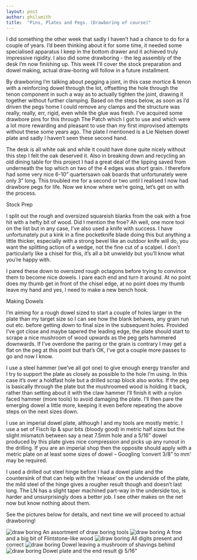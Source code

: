 ```yaml
---
layout: post
author: philsmith
title:  "Pins, Plates and Pegs. (Drawboring of course)"
---
```


I did something the other week that sadly I haven’t had a chance to do ­for a couple of years. I’d been thinking about it for some time, it needed some specialised apparatus I keep in the bottom drawer and it achieved truly impressive rigidity. I also did some drawboring - the leg assembly of the desk I’m now finishing up. This week I'll cover the stock preparation and dowel making, actual draw-boring will follow in a future installment.

By drawboring I’m talking about pegging a joint, in this case mortice & tenon with a reinforcing dowel through the lot, offsetting the hole through the tenon component in such a way as to actually tighten the joint, drawing it together without further clamping.  Based on the steps below, as soon as I’d driven the pegs home I could remove any clamps and the structure was really, really, err, rigid, even while the glue was fresh. I’ve acquired some drawbore pins for this through The Patch which I got to use and which were a lot more rewarding and pleasant to use than my first improvised attempts without these some years ago. The plate I mentioned is a Lie Nielsen dowel plate and sadly I haven’t seen these second hand.

The desk is all white oak and while it could have done quite nicely without this step I felt the oak deserved it. Also in breaking down and recycling an old dining table for this project I had a great deal of the lipping saved from underneath the top which on two of the 4 edges was short grain. I therefore had some very nice 6-10” quartersawn oak boards that unfortunately were only 3” long. This troubled me for a second or two until I realised I now had drawbore pegs for life. Now we know where we’re going, let’s get on with the process.

Stock Prep

I split out the rough and oversized squareish blanks from the oak with a froe hit with a hefty bit of wood. Did I mention the froe? Ah well, one more tool on the list but in any case, I’ve also used a knife with success. I have unfortunately put a kink in a fine pocketknife blade doing this but anything a little thicker, especially with a strong bevel like an outdoor knife will do, you want the splitting action of a wedge, not the fine cut of a scalpel. I don’t particularly like a chisel for this, it’s all a bit unwieldy but you’ll know what you’re happy with.
 
I pared these down to oversized rough octagons before trying to convince them to become nice dowels. I pare each end and turn it around. At no point does my thumb get in front of the chisel edge, at no point does my thumb leave my hand and yes, I need to make a new bench hook.


Making Dowels

I’m aiming for a rough dowel sized to start a couple of holes larger in the plate than my target size so I can see how the blank behaves, any grain run out etc. before getting down to final size in the subsequent holes. Provided I’ve got close and maybe tapered the leading edge, the plate should start to scrape a nice mushroom of wood upwards as the peg gets hammered downwards. If I’ve overdone the paring or the grain is contrary I may get a flat on the peg at this point but that’s OK, I’ve got a couple more passes to go and now I know.

I use a steel hammer (we’ve all got one) to give enough energy transfer and I try to support the plate as closely as possible to the hole I’m using. In this case it’s over a holdfast hole but a drilled scrap block also works. If the peg is basically through the plate but the mushroomed wood is holding it back, rather than setting about it with the claw hammer I’ll finish it with a nylon faced hammer (more tools) to avoid damaging the plate. I’ll then pare the emerging dowel a little more, keeping it even before repeating the above steps on the next sizes down.

I use an imperial dowel plate, although I and my tools are mostly metric. I use a set of Fisch lip & spur bits (bloody good) in metric half sizes but the slight mismatch between say a neat 7.5mm hole and a 5/16” dowel produced by this plate gives nice compression and picks up any runout in the drilling. If you are an imperial shop then the opposite should apply with a metric plate on at least some sizes of dowel – Googling ‘convert 3/8” to mm’ may be required.

I used a drilled out steel hinge before I had a dowel plate and the countersink of that can help with the ‘release’ on the underside of the plate, the mild steel of the hinge gives a rougher result though and doesn’t last long. The LN has a slight taper machined part-way in the underside too, is harder and unsurprisingly does a better job. I see other makes on the net now but know nothing about them.

See the pictures below for details, and next time we will proceed to actual drawboring!

![draw boring](/assets/images/drawboring1/1.jpg)
An assortment of draw boring tools
![draw boring](/assets/images/drawboring1/2.jpg)
A froe and a big bit of Flintstone-like wood
![draw boring](/assets/images/drawboring1/3.jpg)
All digits present and correct
![draw boring](/assets/images/drawboring1/4.jpg)
Dowel leaving a mushroom of shavings behind
![draw boring](/assets/images/drawboring1/5.jpg)
Dowel plate and the end result @ 5/16"

